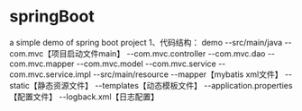 # springBoot
a simple demo of spring boot project
1、代码结构：
   demo
      --src/main/java
                   --com.mvc【项目启动文件main】
                   --com.mvc.controller
                   --com.mvc.dao
                   --com.mvc.mapper
                   --com.mvc.model
                   --com.mvc.service
                   --com.mvc.service.impl
      --src/main/resource
                   --mapper【mybatis xml文件】
                   --static【静态资源文件】
                   --templates【动态模板文件】
                   --application.properties【配置文件】
                   --logback.xml【日志配置】
                   
